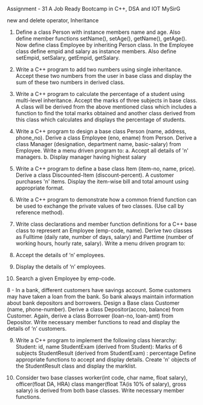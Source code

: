 Assignment - 31 A Job Ready Bootcamp in C++, DSA and IOT MySirG

new and delete operator, Inheritance

1. Define a class Person with instance members name and age. Also define member
functions setName(), setAge(), getName(), getAge(). Now define class Employee by
inheriting Person class. In the Employee class define empid and salary as instance
members. Also define setEmpid, setSalary, getEmpid, getSalary.

2. Write a C++ program to add two numbers using single inheritance. Accept these two
numbers from the user in base class and display the sum of these two numbers in
derived class.

3. Write a C++ program to calculate the percentage of a student using multi-level
inheritance. Accept the marks of three subjects in base class. A class will be derived
from the above mentioned class which includes a function to find the total marks
obtained and another class derived from this class which calculates and displays the
percentage of students.

4. Write a C++ program to design a base class Person (name, address,
phone_no). Derive a class Employee (eno, ename) from Person. Derive a
class Manager (designation, department name, basic-salary) from
Employee. Write a menu driven program to:
a. Accept all details of 'n' managers.
b. Display manager having highest salary

5. Write a C++ program to define a base class Item (item-no, name, price).
Derive a class Discounted-Item (discount-percent). A customer purchases
'n' items. Display the item-wise bill and total amount using appropriate
format.

6. Write a C++ program to demonstrate how a common friend function can
be used to exchange the private values of two classes. (Use call by
reference method).

7. Write class declarations and member function definitions for a C++ base
class to represent an Employee (emp-code, name).
Derive two classes as Fulltime (daily rate, number of days, salary) and
Parttime (number of working hours, hourly rate, salary).
Write a menu driven program to:
1. Accept the details of ‘n’ employees.
2. Display the details of ‘n’ employees.
3. Search a given Employee by emp-code.

8 - In a bank, different customers have savings account. Some customers may
have taken a loan from the bank. So bank always maintain information about
bank depositors and borrowers.
Design a Base class Customer (name, phone-number). Derive a class
Depositor(accno, balance) from Customer.
Again, derive a class Borrower (loan-no, loan-amt) from Depositor.
Write necessary member functions to read and display the details of ‘n’
customers.

9. Write a C++ program to implement the following class hierarchy:
Student: id, name
StudentExam (derived from Student): Marks of 6 subjects
StudentResult (derived from StudentExam) : percentage
Define appropriate functions to accept and display details.
Create 'n' objects of the StudentResult class and display the marklist.

10. Consider two base classes
worker(int code, char name, float salary),
officer(float DA, HRA)
class manger(float TA(is 10% of salary), gross salary) is derived from both base
classes.
Write necessary member functions.
